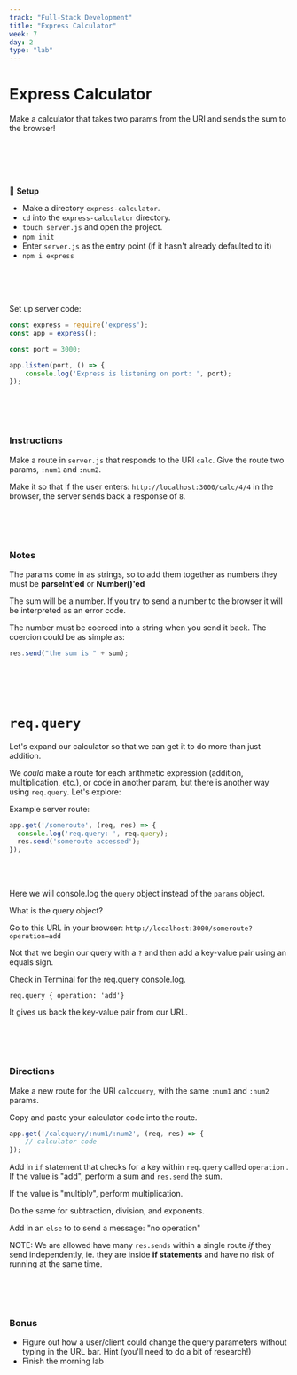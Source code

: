 ```yaml
---
track: "Full-Stack Development"
title: "Express Calculator"
week: 7
day: 2
type: "lab"
---
```


# Express Calculator

Make a calculator that takes two params from the URI and sends the sum to the browser!

<br>
<br>
<br>
<br>


&#x1F535; **Setup**

* Make a directory `express-calculator`.
* `cd` into the `express-calculator` directory.
* `touch server.js` and open the project.
* `npm init`
* Enter `server.js` as the entry point (if it hasn't already defaulted to it)
* `npm i express`

<br>
<br>
<br>

Set up server code:

```javascript
const express = require('express');
const app = express();

const port = 3000;

app.listen(port, () => {
	console.log('Express is listening on port: ', port);
});
```

<br>
<br>
<br>


### Instructions

Make a route in `server.js` that responds to the URI `calc`. Give the route two params, `:num1` and `:num2`.

Make it so that if the user enters: `http://localhost:3000/calc/4/4` in the browser, the server sends back a response of `8`.

<br>
<br>
<br>


### Notes

The params come in as strings, so to add them together as numbers they must be **parseInt'ed** or **Number()'ed**

The sum will be a number. If you try to send a number to the browser it will be interpreted as an error code.

The number must be coerced into a string when you send it back. The coercion could be as simple as:

```javascript
res.send("the sum is " + sum);
```

<br>
<br>
<br>

# `req.query`

Let's expand our calculator so that we can get it to do more than just addition.

We _could_ make a route for each arithmetic expression (addition, multiplication, etc.), or code in another param, but there is another way using `req.query`. Let's explore:

Example server route:

```javascript
app.get('/someroute', (req, res) => {
  console.log('req.query: ', req.query);
  res.send('someroute accessed');
});
```
<br>
<br>

Here we will console.log the `query` object instead of the `params` object.

What is the query object?

Go to this URL in your browser: `http://localhost:3000/someroute?operation=add`


Not that we begin our query with a `?` and then add a key-value pair using an equals sign.

Check in Terminal for the req.query console.log.

```shell
req.query { operation: 'add'}
```

It gives us back the key-value pair from our URL.

<br>
<br>
<br>


### Directions

Make a new route for the URI `calcquery`, with the same `:num1` and `:num2` params.

Copy and paste your calculator code into the route.

```javascript
app.get('/calcquery/:num1/:num2', (req, res) => {
	// calculator code
});
```

Add in `if` statement that checks for a key within `req.query` called `operation` . If the value is "add", perform a sum and `res.send` the sum.

If the value is "multiply", perform multiplication.

Do the same for subtraction, division, and exponents.

Add in an `else` to to send a message: "no operation"


NOTE: We are allowed have many `res.sends` within a single route _if_ they send independently, ie. they are inside **if statements** and have no risk of running at the same time.

<br>
<br>
<br>



### Bonus

- Figure out how a user/client could change the query parameters without typing in the URL bar. Hint (you'll need to do a bit of research!)
- Finish the morning lab

